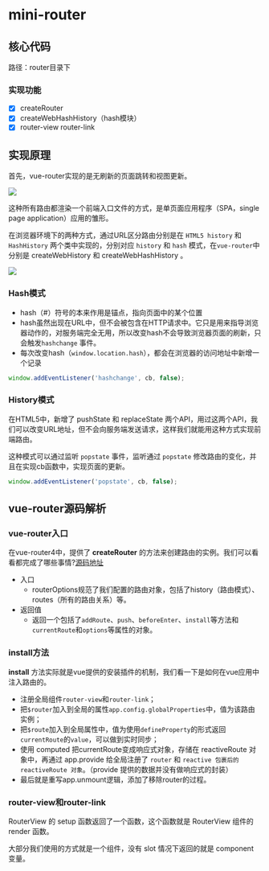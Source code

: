 # mini-router

## 核心代码

路径：router目录下

### 实现功能
- [x] createRouter
- [x] createWebHashHistory（hash模块）
- [x] router-view router-link

## 实现原理

首先，vue-router实现的是无刷新的页面跳转和视图更新。

![](https://cdn.jsdelivr.net/gh/Merlin218/image-storage/picGo/202204111044344.png)


这种所有路由都渲染一个前端入口文件的方式，是单页面应用程序（SPA，single page application）应用的雏形。

在浏览器环境下的两种方式，通过URL区分路由分别是在 `HTML5 history` 和 `HashHistory` 两个类中实现的，分别对应 `history` 和 `hash` 模式，在`vue-router`中分别是 createWebHistory 和 createWebHashHistory 。

![](https://cdn.jsdelivr.net/gh/Merlin218/image-storage/picGo/202204111048502.png)

### Hash模式

- hash（#）符号的本来作用是锚点，指向页面中的某个位置
- hash虽然出现在URL中，但不会被包含在HTTP请求中。它只是用来指导浏览器动作的，对服务端完全无用，所以改变hash不会导致浏览器页面的刷新，只会触发`hashchange` 事件。
- 每次改变hash（`window.location.hash`），都会在浏览器的访问地址中新增一个记录

```js
window.addEventListener('hashchange', cb, false);
```

### History模式

在HTML5中，新增了 pushState 和 replaceState 两个API，用过这两个API，我们可以改变URL地址，但不会向服务端发送请求，这样我们就能用这种方式实现前端路由。

这种模式可以通过监听 `popstate` 事件，监听通过 `popstate` 修改路由的变化，并且在实现cb函数中，实现页面的更新。

```js
window.addEventListener('popstate', cb, false);
```

## vue-router源码解析

### vue-router入口

在vue-router4中，提供了 **createRouter** 的方法来创建路由的实例。我们可以看看都完成了哪些事情?[源码地址](https://github.com/vuejs/router/blob/main/src/router.ts#L355)

- 入口
	- routerOptions规范了我们配置的路由对象，包括了history（路由模式）、routes（所有的路由关系）等。
- 返回值
	- 返回一个包括了`addRoute`、`push`、`beforeEnter`、`install`等方法和`currentRoute`和`options`等属性的对象。

### install方法

**install** 方法实际就是vue提供的安装插件的机制，我们看一下是如何在vue应用中注入路由的。
- 注册全局组件`router-view`和`router-link`；
- 把`$router`加入到全局的属性`app.config.globalProperties`中，值为该路由实例；
- 把`$route`加入到全局属性中，值为使用`defineProperty`的形式返回`currentRoute`的`value`，可以做到实时同步；
- 使用 computed 把currentRoute变成响应式对象，存储在 reactiveRoute 对象中，再通过 app.provide 给全局注册了 `router` 和 `reactive 包裹后的 reactiveRoute 对象`。（provide 提供的数据并没有做响应式的封装）
- 最后就是重写app.unmount逻辑，添加了移除router的过程。


### router-view和router-link

RouterView 的 setup 函数返回了一个函数，这个函数就是 RouterView 组件的 render 函数。

大部分我们使用的方式就是一个组件，没有 slot 情况下返回的就是 component 变量。
